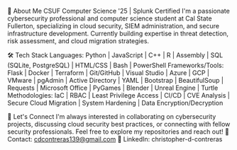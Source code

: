 👋 About Me
CSUF Computer Science '25 | Splunk Certified
I'm a passionate cybersecurity professional and computer science student at Cal State Fullerton, specializing in cloud security, SIEM administration, and secure infrastructure development. Currently building expertise in threat detection, risk assessment, and cloud migration strategies.

🛠️ Tech Stack
Languages:
Python | JavaScript | C++ | R | Assembly | SQL (SQLite, PostgreSQL) | HTML/CSS | Bash | PowerShell
Frameworks/Tools:
Flask | Docker | Terraform | Git/GitHub | Visual Studio | Azure | GCP | VMware | pgAdmin | Active Directory | YAML | Bootstrap | BeautifulSoup | Requests | Microsoft Office | PyGames | Blender | Unreal Engine | Turtle
Methodologies:
IaC | RBAC | Least Privilege Access | CI/CD | CVE Analysis | Secure Cloud Migration | System Hardening | Data Encryption/Decryption

🤝 Let's Connect
I'm always interested in collaborating on cybersecurity projects, discussing cloud security best practices, or connecting with fellow security professionals. Feel free to explore my repositories and reach out!
📧 Contact: cdcontreras139@gmail.com
💼 LinkedIn: christopher-d-contreras
